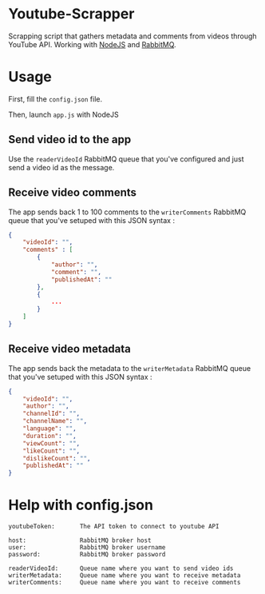 # Youtube-Scrapper

Scrapping script that gathers metadata and comments from videos through YouTube API.
Working with [NodeJS](https://nodejs.org/) and [RabbitMQ](https://www.rabbitmq.com/).

# Usage

First, fill the `config.json` file.

Then, launch `app.js` with NodeJS

## Send video id to the app

Use the `readerVideoId` RabbitMQ queue that you've configured and just send a video id as the message.

## Receive video comments

The app sends back 1 to 100 comments to the `writerComments` RabbitMQ queue that you've setuped with this JSON syntax :

```json
{
	"videoId": "",
	"comments" : [
		{
			"author": "",
			"comment": "",
			"publishedAt": ""
		},
		{
			...
		}
	]
}
```

## Receive video metadata

The app sends back the metadata to the `writerMetadata` RabbitMQ queue that you've setuped with this JSON syntax :
```json
{
	"videoId": "",
	"author": "",
	"channelId": "",
	"channelName": "",
	"language": "",
	"duration": "",
	"viewCount": "",
	"likeCount": "",
	"dislikeCount": "",
	"publishedAt": ""
}
```

# Help with config.json

```
youtubeToken: 		The API token to connect to youtube API

host: 				RabbitMQ broker host
user: 				RabbitMQ broker username
password: 			RabbitMQ broker password
		
readerVideoId: 		Queue name where you want to send video ids
writerMetadata: 	Queue name where you want to receive metadata
writerComments: 	Queue name where you want to receive comments
```
